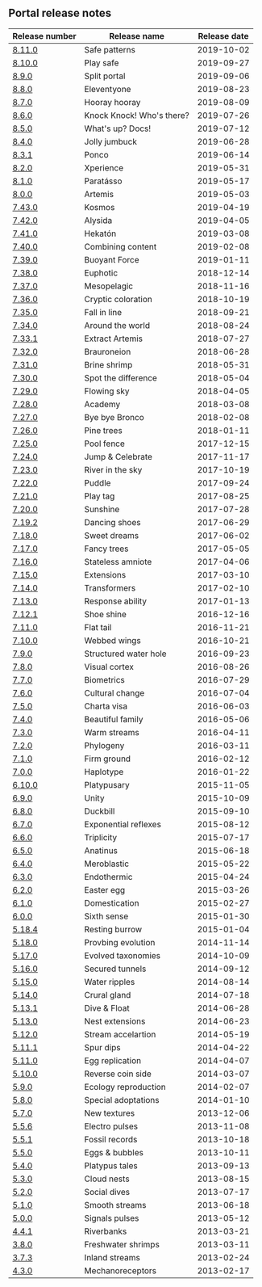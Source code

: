 ## Portal release notes
|Release number |Release name |Release date |
|---|---|---|
|[8.11.0](8.11.0-safe-patterns.md)| Safe patterns| 2019-10-02| 
|[8.10.0](8.10.0-play-safe.md)| Play safe| 2019-09-27| 
|[8.9.0](8.9.0-split-portal.md)| Split portal| 2019-09-06| 
|[8.8.0](8.8.0-eleventyone.md)| Eleventyone| 2019-08-23| 
|[8.7.0](8.7.0-hooray-hooray.md)| Hooray hooray| 2019-08-09| 
|[8.6.0](8.6.0-knock-knock!-whos-there?.md)| Knock Knock! Who's there?| 2019-07-26| 
|[8.5.0](8.5.0-whats-up?-docs!.md)| What's up? Docs!| 2019-07-12| 
|[8.4.0](8.4.0-jolly-jumbuck.md)| Jolly jumbuck| 2019-06-28| 
|[8.3.1](8.3.1-ponco.md)| Ponco| 2019-06-14| 
|[8.2.0](8.2.0-xperience.md)| Xperience| 2019-05-31| 
|[8.1.0](8.1.0-paratásso.md)| Paratásso| 2019-05-17| 
|[8.0.0](8.0.0-artemis.md)| Artemis| 2019-05-03| 
|[7.43.0](7.43.0-kosmos.md)| Kosmos| 2019-04-19| 
|[7.42.0](7.42.0-alysida.md)| Alysida| 2019-04-05| 
|[7.41.0](7.41.0-hekatón.md)| Hekatón| 2019-03-08| 
|[7.40.0](7.40.0-combining-content.md)| Combining content| 2019-02-08| 
|[7.39.0](7.39.0-buoyant-force.md)| Buoyant Force| 2019-01-11| 
|[7.38.0](7.38.0-euphotic.md)| Euphotic| 2018-12-14| 
|[7.37.0](7.37.0-mesopelagic.md)| Mesopelagic| 2018-11-16| 
|[7.36.0](7.36.0-cryptic-coloration.md)| Cryptic coloration| 2018-10-19| 
|[7.35.0](7.35.0-fall-in-line.md)| Fall in line| 2018-09-21| 
|[7.34.0](7.34.0-around-the-world.md)| Around the world| 2018-08-24| 
|[7.33.1](7.33.1-extract-artemis.md)| Extract Artemis| 2018-07-27| 
|[7.32.0](7.32.0-brauroneion.md)| Brauroneion| 2018-06-28| 
|[7.31.0](7.31.0-brine-shrimp.md)| Brine shrimp| 2018-05-31| 
|[7.30.0](7.30.0-spot-the-difference.md)| Spot the difference| 2018-05-04| 
|[7.29.0](7.29.0-flowing-sky.md)| Flowing sky| 2018-04-05| 
|[7.28.0](7.28.0-academy.md)| Academy| 2018-03-08| 
|[7.27.0](7.27.0-bye-bye-bronco.md)| Bye bye Bronco| 2018-02-08| 
|[7.26.0](7.26.0-pine-trees.md)| Pine trees| 2018-01-11| 
|[7.25.0](7.25.0-pool-fence.md)| Pool fence| 2017-12-15| 
|[7.24.0](7.24.0-jump-&-celebrate.md)| Jump & Celebrate| 2017-11-17| 
|[7.23.0](7.23.0-river-in-the-sky.md)| River in the sky| 2017-10-19| 
|[7.22.0](7.22.0-puddle.md)| Puddle| 2017-09-24| 
|[7.21.0](7.21.0-play-tag.md)| Play tag| 2017-08-25| 
|[7.20.0](7.20.0-sunshine.md)| Sunshine| 2017-07-28| 
|[7.19.2](7.19.2-dancing-shoes.md)| Dancing shoes| 2017-06-29| 
|[7.18.0](7.18.0-sweet-dreams.md)| Sweet dreams| 2017-06-02| 
|[7.17.0](7.17.0-fancy-trees.md)| Fancy trees| 2017-05-05| 
|[7.16.0](7.16.0-stateless-amniote.md)| Stateless amniote| 2017-04-06| 
|[7.15.0](7.15.0-extensions.md)| Extensions| 2017-03-10| 
|[7.14.0](7.14.0-transformers.md)| Transformers| 2017-02-10| 
|[7.13.0](7.13.0-response-ability.md)| Response ability| 2017-01-13| 
|[7.12.1](7.12.1-shoe-shine.md)| Shoe shine| 2016-12-16| 
|[7.11.0](7.11.0-flat-tail.md)| Flat tail| 2016-11-21| 
|[7.10.0](7.10.0-webbed-wings.md)| Webbed wings| 2016-10-21| 
|[7.9.0](7.9.0-structured-water-hole.md)| Structured water hole| 2016-09-23| 
|[7.8.0](7.8.0-visual-cortex.md)| Visual cortex| 2016-08-26| 
|[7.7.0](7.7.0-biometrics.md)| Biometrics| 2016-07-29| 
|[7.6.0](7.6.0-cultural-change.md)| Cultural change| 2016-07-04| 
|[7.5.0](7.5.0-charta-visa.md)| Charta visa| 2016-06-03| 
|[7.4.0](7.4.0-beautiful-family.md)| Beautiful family| 2016-05-06| 
|[7.3.0](7.3.0-warm-streams.md)| Warm streams| 2016-04-11| 
|[7.2.0](7.2.0-phylogeny.md)| Phylogeny| 2016-03-11|
|[7.1.0](7.1.0-firm-ground.md)| Firm ground| 2016-02-12| 
|[7.0.0](7.0.0-haplotype.md)| Haplotype| 2016-01-22| 
|[6.10.0](6.10.0-platypusary.md)| Platypusary| 2015-11-05| 
|[6.9.0](6.9.0-unity.md)| Unity| 2015-10-09| 
|[6.8.0](6.8.0-duckbill.md)| Duckbill| 2015-09-10| 
|[6.7.0](6.7.0-exponential-reflexes.md)| Exponential reflexes| 2015-08-12| 
|[6.6.0](6.6.0-triplicity.md)| Triplicity| 2015-07-17| 
|[6.5.0](6.5.0-anatinus.md)| Anatinus| 2015-06-18| 
|[6.4.0](6.4.0-meroblastic.md)| Meroblastic| 2015-05-22| 
|[6.3.0](6.3.0-endothermic.md)| Endothermic| 2015-04-24| 
|[6.2.0](6.2.0-easter-egg.md)| Easter egg| 2015-03-26| 
|[6.1.0](6.1.0-domestication.md)| Domestication| 2015-02-27| 
|[6.0.0](6.0.0-sixth-sense.md)| Sixth sense| 2015-01-30| 
|[5.18.4](5.18.4-resting-burrow.md)| Resting burrow| 2015-01-04|
|[5.18.0](5.18.0-probing-evolution.md)| Provbing evolution| 2014-11-14|
|[5.17.0](5.17.0-evolved-taxonomies.md)| Evolved taxonomies| 2014-10-09|
|[5.16.0](5.16.0-secured-tunnels.md)| Secured tunnels| 2014-09-12| 
|[5.15.0](5.15.0-water-ripples.md)| Water ripples| 2014-08-14| 
|[5.14.0](5.14.0-crural-gland.md)| Crural gland| 2014-07-18| 
|[5.13.1](5.13.1-dive-&-float.md)| Dive & Float| 2014-06-28| 
|[5.13.0](5.13.0-nest-extensions.md)| Nest extensions| 2014-06-23| 
|[5.12.0](5.12.0-stream-acceleration.md)| Stream accelartion| 2014-05-19| 
|[5.11.1](5.11.1-spur-drips.md)| Spur dips| 2014-04-22| 
|[5.11.0](5.11.0-egg-replication.md)| Egg replication| 2014-04-07| 
|[5.10.0](5.10.0-reverse-coin-side.md)| Reverse coin side| 2014-03-07| 
|[5.9.0](5.9.0-ecology-reproduction.md)| Ecology reproduction| 2014-02-07| 
|[5.8.0](5.8.0-special-adaptations.md)| Special adoptations| 2014-01-10| 
|[5.7.0](5.7.0-new-textures.md)| New textures| 2013-12-06| 
|[5.5.6](5.5.6-electro-pulses.md)| Electro pulses| 2013-11-08| 
|[5.5.1](5.5.1-fossil-records.md)| Fossil records| 2013-10-18| 
|[5.5.0](5.5.0-eggs-&-bubbles.md)| Eggs & bubbles| 2013-10-11| 
|[5.4.0](5.4.0-platypus-tales.md)| Platypus tales| 2013-09-13| 
|[5.3.0](5.3.0-cloud-nests.md)| Cloud nests| 2013-08-15| 
|[5.2.0](5.2.0-social-dives.md)| Social dives| 2013-07-17| 
|[5.1.0](5.1.0-smooth-streams.md)| Smooth streams| 2013-06-18| 
|[5.0.0](5.0.0-signals-&-pulses.md)| Signals  pulses| 2013-05-12| 
|[4.4.1](4.4.1-riverbanks.md)| Riverbanks| 2013-03-21| 
|[3.8.0](3.8.0-freshwater-shrimps.md)| Freshwater shrimps| 2013-03-11| 
|[3.7.3](3.7.3-inland-streams.md)| Inland streams| 2013-02-24| 
|[4.3.0](4.3.0-mechanoreceptors.md)| Mechanoreceptors| 2013-02-17| 
